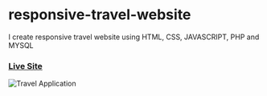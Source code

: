 # responsive-travel-website
I create responsive travel website using HTML, CSS, JAVASCRIPT, PHP and MYSQL

### [Live Site](http://travel-tour.infinityfreeapp.com/)

![Travel Application](https://github.com/hilalkr/responsive-travel-website/assets/70345363/30f7816b-61a1-4971-819d-aa00c88e2feb)
